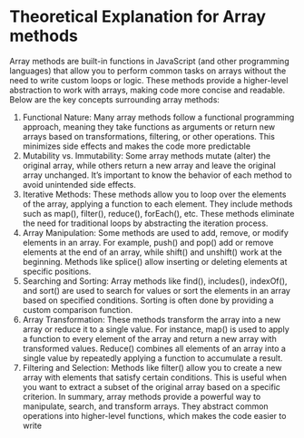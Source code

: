 # Theoretical Explanation for Array methods 
Array methods are built-in functions in JavaScript (and other programming languages) that allow you to perform common tasks on arrays without the need to write custom loops or logic. These methods provide a higher-level abstraction to work with arrays, making code more concise and readable. Below are the key concepts surrounding array methods:
1.	Functional Nature: Many array methods follow a functional programming approach, meaning they take functions as arguments or return new arrays based on transformations, filtering, or other operations. This minimizes side effects and makes the code more predictable
2.	Mutability vs. Immutability: Some array methods mutate (alter) the original array, while others return a new array and leave the original array unchanged. It’s important to know the behavior of each method to avoid unintended side effects.
3.	Iterative Methods: These methods allow you to loop over the elements of the array, applying a function to each element. They include methods such as map(), filter(), reduce(), forEach(), etc. These methods eliminate the need for traditional loops by abstracting the iteration process.
4.	Array Manipulation: Some methods are used to add, remove, or modify elements in an array. For example, push() and pop() add or remove elements at the end of an array, while shift() and unshift() work at the beginning. Methods like splice() allow inserting or deleting elements at specific positions.
5.	Searching and Sorting: Array methods like find(), includes(), indexOf(), and sort() are used to search for values or sort the elements in an array based on specified conditions. Sorting is often done by providing a custom comparison function.
6.	Array Transformation: These methods transform the array into a new array or reduce it to a single value. For instance, map() is used to apply a function to every element of the array and return a new array with transformed values. Reduce() combines all elements of an array into a single value by repeatedly applying a function to accumulate a result.
7.	Filtering and Selection: Methods like filter() allow you to create a new array with elements that satisfy certain conditions. This is useful when you want to extract a subset of the original array based on a specific criterion.
In summary, array methods provide a powerful way to manipulate, search, and transform arrays. They abstract common operations into higher-level functions, which makes the code easier to write 